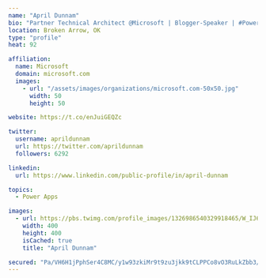 ```yaml
---
name: "April Dunnam"
bio: "Partner Technical Architect @Microsoft | Blogger-Speaker | #PowerApps, #PowerAutomate, #Office365, #SharePoint | #WIT | #Karaoke Queen"
location: Broken Arrow, OK
type: "profile"
heat: 92

affiliation:
  name: Microsoft
  domain: microsoft.com
  images:
    - url: "/assets/images/organizations/microsoft.com-50x50.jpg"
      width: 50
      height: 50

website: https://t.co/enJuiGEQZc

twitter:
  username: aprildunnam
  url: https://twitter.com/aprildunnam
  followers: 6292

linkedin:
  url: https://www.linkedin.com/public-profile/in/april-dunnam

topics:
  - Power Apps

images:
  - url: https://pbs.twimg.com/profile_images/1326986540329918465/W_IJ6Ih2_400x400.jpg
    width: 400
    height: 400
    isCached: true
    title: "April Dunnam"

secured: "Pa/VH6H1jPphSer4C8MC/y1w93zkiMr9t9zu3jkk9tCLPPCo8vO3RuLkZbb3/LJfQRQ5R2v9PEuq9otRdrn+VSnT0GHquTpp2DeQoMNhpEiNoAX9JB7HdikGMx2XpJAk5v7yJo3diwW9z0d2+hcQ5mhAYFsVkRxePE0DjmVTHGbyblaUpepoJjUa9vccSA6VYVWoxZdobLUTn+iQ/F0rlAUuoC16PbEvp33cbXVRXvrUQLoRhoCwLPjMcSxgmTFfkppspAipCwh1brN83mK3RLHdYMbHkIxoo7sxrnqmSuoZrB2uMIFDrzKnJP/+PRorZRw6piVs5PqfjmlQvrHyp2iOR+bVtaVHzhl2Fko/HhhiSpJKimDMq/cypGra+6bTT2G80w5xMed9CaNS1isiuOrd3SV6ta9+kXZouNzQuGw=;0t41/7D8zUNrfb/KyN8xzw=="
---
```


